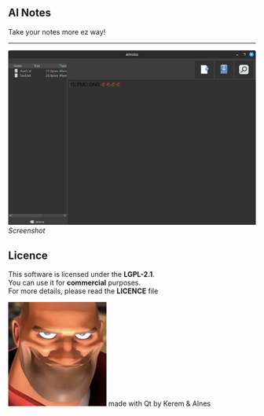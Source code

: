 ## Al Notes
Take your notes more ez way! 
<hr>
<img src="alnotes_ui.png" alt="Screenshot of Al Notes">
<i>Screenshot</i>

## Licence

This software is licensed under the **LGPL-2.1**.<br>
You can use it for **commercial** purposes.<br>
For more details, please read the **LICENCE** file<br>

<img src="icoo.png" width='200' alt="devs">
made with Qt by Kerem & Alnes
